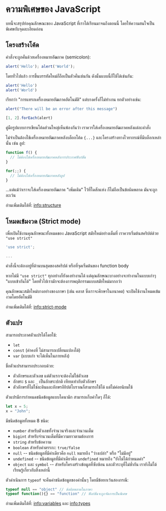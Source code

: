 # ความพิเศษของ JavaScript

บทนี้จะสรุปย่อคุณลักษณะของ JavaScript ที่เราได้เรียนมาจนถึงตอนนี้ โดยให้ความสนใจเป็นพิเศษกับจุดละเอียดอ่อน

## โครงสร้างโค้ด

คำสั่งจะถูกคั่นด้วยเครื่องหมายอัฒภาค (semicolon):

```js run no-beautify
alert('Hello'); alert('World');
```

โดยทั่วไปแล้ว การขึ้นบรรทัดใหม่ก็ถือเป็นตัวคั่นเช่นกัน ดังนั้นแบบนี้ก็ใช้ได้เช่นกัน:

```js run no-beautify
alert('Hello')
alert('World')
```

เรียกว่า "การแทรกเครื่องหมายอัฒภาคอัตโนมัติ" แต่บางครั้งก็ไม่ทำงาน ยกตัวอย่างเช่น:

```js run
alert("There will be an error after this message")

[1, 2].forEach(alert)
```

คู่มือรูปแบบการเขียนโค้ดส่วนใหญ่เห็นพ้องกันว่า เราควรใส่เครื่องหมายอัฒภาคหลังแต่ละคำสั่ง

ไม่จำเป็นต้องใช้เครื่องหมายอัฒภาคหลังบล็อกโค้ด `{...}` และโครงสร้างทางไวยากรณ์ที่มีบล็อกเหล่านั้น เช่น ลูป:

```js
function f() {
  // ไม่ต้องใส่เครื่องหมายอัฒภาคหลังการประกาศฟังก์ชัน
}

for(;;) {
  // ไม่ต้องใส่เครื่องหมายอัฒภาคหลังลูป
}
```

...แต่แม้ว่าเราจะใส่เครื่องหมายอัฒภาค "เพิ่มเติม" ไว้ที่ใดสักแห่ง ก็ไม่ถือเป็นข้อผิดพลาด มันจะถูกละเว้น

อ่านเพิ่มเติมได้ที่: <info:structure>

## โหมดเข้มงวด (Strict mode)

เพื่อเปิดใช้งานคุณลักษณะทั้งหมดของ JavaScript สมัยใหม่อย่างเต็มที่ เราควรเริ่มต้นสคริปต์ด้วย `"use strict"`

```js
'use strict';

...
```

คำสั่งนี้จะต้องอยู่ที่ด้านบนสุดของสคริปต์ หรือที่จุดเริ่มต้นของ function body

หากไม่มี `"use strict"` ทุกอย่างก็ยังคงทำงานได้ แต่คุณลักษณะบางอย่างจะทำงานในแบบเก่าๆ "แบบเข้ากันได้" โดยทั่วไปเรามักจะต้องการพฤติกรรมแบบสมัยใหม่มากกว่า

คุณลักษณะสมัยใหม่บางอย่างของภาษา (เช่น คลาส ซึ่งเราจะศึกษาในอนาคต) จะเปิดใช้งานโหมดเข้มงวดโดยอัตโนมัติ 

อ่านเพิ่มเติมได้ที่: <info:strict-mode>

## ตัวแปร

สามารถประกาศตัวแปรได้โดยใช้:

- `let`
- `const` (ค่าคงที่ ไม่สามารถเปลี่ยนแปลงได้)
- `var` (แบบเก่า จะได้เห็นในภายหลัง)

ชื่อตัวแปรสามารถประกอบด้วย:
- ตัวอักษรและตัวเลข แต่ตัวแรกจะต้องไม่ใช่ตัวเลข
- อักขระ `$` และ `_` เป็นอักขระปกติ เทียบเท่ากับตัวอักษร
- ตัวอักษรที่ไม่ใช่ละตินและอักษรอียิปต์โบราณก็สามารถใช้ได้ แต่ไม่ค่อยนิยมใช้

ตัวแปรมีการกำหนดชนิดข้อมูลแบบไดนามิก สามารถเก็บค่าใดๆ ก็ได้:

```js
let x = 5;
x = "John";
```

มีชนิดข้อมูลทั้งหมด 8 ชนิด:

- `number` สำหรับตัวเลขทั้งจำนวนจริงและจำนวนเต็ม
- `bigint` สำหรับจำนวนเต็มที่มีความยาวตามต้องการ
- `string` สำหรับข้อความ
- `boolean` สำหรับค่าตรรกะ: `true/false`
- `null` -- ชนิดข้อมูลที่มีค่าเดียวคือ `null` หมายถึง "ว่างเปล่า" หรือ "ไม่มีอยู่"
- `undefined` -- ชนิดข้อมูลที่มีค่าเดียวคือ `undefined` หมายถึง "ยังไม่ได้กำหนดค่า"
- `object` และ `symbol` -- สำหรับโครงสร้างข้อมูลที่ซับซ้อน และตัวระบุที่ไม่ซ้ำกัน เรายังไม่ได้เรียนรู้เกี่ยวกับสิ่งเหล่านี้

ตัวดำเนินการ `typeof` จะคืนค่าชนิดข้อมูลของค่านั้นๆ โดยมีข้อยกเว้นสองกรณี:
```js
typeof null == "object" // ข้อผิดพลาดในภาษา
typeof function(){} == "function" // ฟังก์ชันจะถูกจัดการเป็นพิเศษ
```

อ่านเพิ่มเติมได้ที่: <info:variables> และ <info:types>